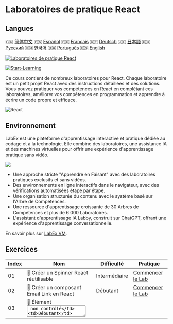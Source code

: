 # Laboratoires de pratique React

## Langues

🇨🇳 [简体中文](README_zh.md) 🇪🇸 [Español](README_es.md) 🇫🇷 [Français](README_fr.md) 🇩🇪 [Deutsch](README_de.md) 🇯🇵 [日本語](README_ja.md) 🇷🇺 [Русский](README_ru.md) 🇰🇷 [한국어](README_ko.md) 🇧🇷 [Português](README_pt.md) 🇺🇸 [English](README.md) 

[![Laboratoires de pratique React](https://cover-creator.labex.io/react-practice-labs.png?lang=fr)](https://labex.io/fr/courses/react-practice-labs)

[![Start-Learning](https://img.shields.io/badge/Start-Learning-whitesmoke?style=for-the-badge)](https://labex.io/fr/courses/react-practice-labs)

Ce cours contient de nombreux laboratoires pour React. Chaque laboratoire est un petit projet React avec des instructions détaillées et des solutions. Vous pouvez pratiquer vos compétences en React en complétant ces laboratoires, améliorer vos compétences en programmation et apprendre à écrire un code propre et efficace.

![React](https://img.shields.io/badge/React-whitesmoke?style=for-the-badge&logo=react)


## Environnement

LabEx est une plateforme d'apprentissage interactive et pratique dédiée au codage et à la technologie. Elle combine des laboratoires, une assistance IA et des machines virtuelles pour offrir une expérience d'apprentissage pratique sans vidéo.

![](https://tutorial-screenshot.getvm.io/images/vm-1725247253.png)

- Une approche stricte "Apprendre en Faisant" avec des laboratoires pratiques exclusifs et sans vidéos.
- Des environnements en ligne interactifs dans le navigateur, avec des vérifications automatisées étape par étape.
- Une organisation structurée du contenu avec le système basé sur l'Arbre de Compétences.
- Une ressource d'apprentissage croissante de 30 Arbres de Compétences et plus de 6 000 Laboratoires.
- L'assistant d'apprentissage IA Labby, construit sur ChatGPT, offrant une expérience d'apprentissage conversationnelle.

En savoir plus sur [LabEx VM](https://support.labex.io/using-labex/virtual-machine).

## Exercices

|   Index | Nom                                                      | Difficulté    | Pratique                                                                                                                            |
|---------|----------------------------------------------------------|---------------|-------------------------------------------------------------------------------------------------------------------------------------|
|      01 | 📖 Créer un Spinner React réutilisable                   | Intermédiaire | <a target='_blank' href='https://labex.io/fr/tutorials/react-create-reusable-react-spinner-38353'>Commencer le Lab</a>              |
|      02 | 📖 Créer un composant Email Link en React                | Débutant      | <a target='_blank' href='https://labex.io/fr/tutorials/react-create-react-email-link-component-38354'>Commencer le Lab</a>          |
|      03 | 📖 Élément <textarea> non contrôlé                       | Débutant      | <a target='_blank' href='https://labex.io/fr/tutorials/react-uncontrolled-textarea-element-38365'>Commencer le Lab</a>              |
|      04 | 📖 Champ d'entrée non contrôlé                           | Débutant      | <a target='_blank' href='https://labex.io/fr/tutorials/react-uncontrolled-input-field-38369'>Commencer le Lab</a>                   |
|      05 | 📖 Entrée de plage non contrôlée                         | Débutant      | <a target='_blank' href='https://labex.io/fr/tutorials/react-uncontrolled-range-input-38361'>Commencer le Lab</a>                   |
|      06 | 📖 Composant de liste dynamique React                    | Débutant      | <a target='_blank' href='https://labex.io/fr/tutorials/react-dynamic-react-list-component-38347'>Commencer le Lab</a>               |
|      07 | 📖 Tableau React dynamique avec des données primitive... | Débutant      | <a target='_blank' href='https://labex.io/fr/tutorials/react-dynamic-react-table-with-primitive-data-38348'>Commencer le Lab</a>    |
|      08 | 📖 Vue d'affichage de table d'objets                     | Débutant      | <a target='_blank' href='https://labex.io/fr/tutorials/react-object-table-view-38355'>Commencer le Lab</a>                          |
|      09 | 📖 Élément <select> non contrôlé                         | Débutant      | <a target='_blank' href='https://labex.io/fr/tutorials/react-uncontrolled-select-element-38360'>Commencer le Lab</a>                |
|      10 | 📖 Liaison de texte automatique                          | Débutant      | <a target='_blank' href='https://labex.io/fr/tutorials/react-automatic-text-linking-38341'>Commencer le Lab</a>                     |
|      11 | 📖 React useComponentDidMount Hook                       | Débutant      | <a target='_blank' href='https://labex.io/fr/tutorials/react-react-usecomponentdidmount-hook-38374'>Commencer le Lab</a>            |
|      12 | 📖 Hook useComponentWillUnmount de React                 | Débutant      | <a target='_blank' href='https://labex.io/fr/tutorials/react-react-usecomponentwillunmount-hook-38376'>Commencer le Lab</a>         |
|      13 | 📖 Hook useIsomporphicEffect de React                    | Débutant      | <a target='_blank' href='https://labex.io/fr/tutorials/react-react-useisomporphiceffect-hook-38391'>Commencer le Lab</a>            |
|      14 | 📖 Hook useOnGlobalEvent de React                        | Débutant      | <a target='_blank' href='https://labex.io/fr/tutorials/react-react-useonglobalevent-hook-38399'>Commencer le Lab</a>                |
|      15 | 📖 Hook React useOnWindowResize                          | Débutant      | <a target='_blank' href='https://labex.io/fr/tutorials/react-react-useonwindowresize-hook-38400'>Commencer le Lab</a>               |
|      16 | 📖 Hook React useUnload                                  | Débutant      | <a target='_blank' href='https://labex.io/fr/tutorials/react-react-useunload-hook-38414'>Commencer le Lab</a>                       |
|      17 | 📖 Hook useOnWindowScroll de React                       | Débutant      | <a target='_blank' href='https://labex.io/fr/tutorials/react-react-useonwindowscroll-hook-38401'>Commencer le Lab</a>               |
|      18 | 📖 Création d'un composant carousel React                | Débutant      | <a target='_blank' href='https://labex.io/fr/tutorials/react-react-carousel-component-creation-38343'>Commencer le Lab</a>          |
|      19 | 📖 Hook useEventListener de React                        | Débutant      | <a target='_blank' href='https://labex.io/fr/tutorials/react-react-useeventlistener-hook-38383'>Commencer le Lab</a>                |
|      20 | 📖 Hook useFetch de React                                | Débutant      | <a target='_blank' href='https://labex.io/fr/tutorials/react-react-usefetch-hook-38384'>Commencer le Lab</a>                        |
|      21 | 📖 React useInterval Hook                                | Débutant      | <a target='_blank' href='https://labex.io/fr/tutorials/react-react-useinterval-hook-38390'>Commencer le Lab</a>                     |
|      22 | 📖 Hook useMediaQuery de React                           | Débutant      | <a target='_blank' href='https://labex.io/fr/tutorials/react-react-usemediaquery-hook-38395'>Commencer le Lab</a>                   |
|      23 | 📖 Hook React usePortal                                  | Débutant      | <a target='_blank' href='https://labex.io/fr/tutorials/react-react-useportal-hook-38403'>Commencer le Lab</a>                       |
|      24 | 📖 Hook useScript de React                               | Débutant      | <a target='_blank' href='https://labex.io/fr/tutorials/react-react-usescript-hook-38406'>Commencer le Lab</a>                       |
|      25 | 📖 Hook useTimeout de React                              | Débutant      | <a target='_blank' href='https://labex.io/fr/tutorials/react-react-usetimeout-hook-38411'>Commencer le Lab</a>                      |
|      26 | 📖 Hook React useWindowSize                              | Débutant      | <a target='_blank' href='https://labex.io/fr/tutorials/react-react-usewindowsize-hook-38416'>Commencer le Lab</a>                   |
|      27 | 📖 Hook React useClickInside                             | Débutant      | <a target='_blank' href='https://labex.io/fr/tutorials/react-react-useclickinside-hook-38372'>Commencer le Lab</a>                  |
|      28 | 📖 React useClickOutside Hook                            | Débutant      | <a target='_blank' href='https://labex.io/fr/tutorials/react-react-useclickoutside-hook-38373'>Commencer le Lab</a>                 |
|      29 | 📖 Champ de saisie contrôlé                              | Débutant      | <a target='_blank' href='https://labex.io/fr/tutorials/react-controlled-input-field-38345'>Commencer le Lab</a>                     |
|      30 | 📖 Chargement différé d'images dans React                | Débutant      | <a target='_blank' href='https://labex.io/fr/tutorials/react-lazy-loading-images-in-react-38350'>Commencer le Lab</a>               |
|      31 | 📖 Zone de texte avec limite de caractères               | Débutant      | <a target='_blank' href='https://labex.io/fr/tutorials/react-textarea-with-character-limit-38351'>Commencer le Lab</a>              |
|      32 | 📖 Zone de texte avec limite de mots                     | Débutant      | <a target='_blank' href='https://labex.io/fr/tutorials/react-textarea-with-word-limit-38352'>Commencer le Lab</a>                   |
|      33 | 📖 Création d'un composant Modal réutilisable en Reac... | Débutant      | <a target='_blank' href='https://labex.io/fr/tutorials/react-creating-reusable-modal-component-in-react-38356'>Commencer le Lab</a> |
|      34 | 📖 Hook useAsync de React                                | Débutant      | <a target='_blank' href='https://labex.io/fr/tutorials/react-react-useasync-hook-38370'>Commencer le Lab</a>                        |
|      35 | 📖 Hook useComponentDidUpdate de React                   | Débutant      | <a target='_blank' href='https://labex.io/fr/tutorials/react-react-usecomponentdidupdate-hook-38375'>Commencer le Lab</a>           |
|      36 | 📖 Hook React useCopyToClipboard                         | Débutant      | <a target='_blank' href='https://labex.io/fr/tutorials/react-react-usecopytoclipboard-hook-38377'>Commencer le Lab</a>              |
|      37 | 📖 React useDebounce Hook                                | Débutant      | <a target='_blank' href='https://labex.io/fr/tutorials/react-react-usedebounce-hook-38378'>Commencer le Lab</a>                     |
|      38 | 📖 React useDefault Hook                                 | Débutant      | <a target='_blank' href='https://labex.io/fr/tutorials/react-react-usedefault-hook-38379'>Commencer le Lab</a>                      |
|      39 | 📖 Hook useEffectOnce de React                           | Débutant      | <a target='_blank' href='https://labex.io/fr/tutorials/react-react-useeffectonce-hook-38381'>Commencer le Lab</a>                   |
|      40 | 📖 Hook React useError                                   | Débutant      | <a target='_blank' href='https://labex.io/fr/tutorials/react-react-useerror-hook-38382'>Commencer le Lab</a>                        |
|      41 | 📖 React useForm Hook                                    | Débutant      | <a target='_blank' href='https://labex.io/fr/tutorials/react-react-useform-hook-38385'>Commencer le Lab</a>                         |
|      42 | 📖 Hook useGetSet de React                               | Débutant      | <a target='_blank' href='https://labex.io/fr/tutorials/react-react-usegetset-hook-38386'>Commencer le Lab</a>                       |
|      43 | 📖 React useHash Hook                                    | Débutant      | <a target='_blank' href='https://labex.io/fr/tutorials/react-react-usehash-hook-38387'>Commencer le Lab</a>                         |
|      44 | 📖 Hook useLocalStorage de React                         | Débutant      | <a target='_blank' href='https://labex.io/fr/tutorials/react-react-uselocalstorage-hook-38393'>Commencer le Lab</a>                 |
|      45 | 📖 Hook useMergeState de React                           | Débutant      | <a target='_blank' href='https://labex.io/fr/tutorials/react-react-usemergestate-hook-38396'>Commencer le Lab</a>                   |
|      46 | 📖 Hook usePersistedState de React                       | Débutant      | <a target='_blank' href='https://labex.io/fr/tutorials/react-react-usepersistedstate-hook-38402'>Commencer le Lab</a>               |
|      47 | 📖 React usePrevious Hook                                | Débutant      | <a target='_blank' href='https://labex.io/fr/tutorials/react-react-useprevious-hook-38404'>Commencer le Lab</a>                     |
|      48 | 📖 Hook React useRequestAnimationFrame                   | Débutant      | <a target='_blank' href='https://labex.io/fr/tutorials/react-react-userequestanimationframe-hook-38405'>Commencer le Lab</a>        |
|      49 | 📖 Hook React useSearchParam                             | Débutant      | <a target='_blank' href='https://labex.io/fr/tutorials/react-react-usesearchparam-hook-38407'>Commencer le Lab</a>                  |
|      50 | 📖 Hook React useSessionStorage                          | Débutant      | <a target='_blank' href='https://labex.io/fr/tutorials/react-react-usesessionstorage-hook-38408'>Commencer le Lab</a>               |
|      51 | 📖 React useTitle Hook                                   | Débutant      | <a target='_blank' href='https://labex.io/fr/tutorials/react-react-usetitle-hook-38412'>Commencer le Lab</a>                        |
|      52 | 📖 Hook useUpdate de React                               | Débutant      | <a target='_blank' href='https://labex.io/fr/tutorials/react-react-useupdate-hook-38415'>Commencer le Lab</a>                       |
|      53 | 📖 Zone de glisser-déposer de fichiers                   | Débutant      | <a target='_blank' href='https://labex.io/fr/tutorials/react-file-drag-and-drop-area-38349'>Commencer le Lab</a>                    |
|      54 | 📖 Hook useHover de React                                | Débutant      | <a target='_blank' href='https://labex.io/fr/tutorials/react-react-usehover-hook-38388'>Commencer le Lab</a>                        |
|      55 | 📖 React useKeyPress Hook                                | Débutant      | <a target='_blank' href='https://labex.io/fr/tutorials/react-react-usekeypress-hook-38392'>Commencer le Lab</a>                     |
|      56 | 📖 Création d'un menu accordéon rétractable en React     | Débutant      | <a target='_blank' href='https://labex.io/fr/tutorials/react-building-collapsible-react-accordion-38339'>Commencer le Lab</a>       |
|      57 | 📖 Créer une alerte React fermable                       | Débutant      | <a target='_blank' href='https://labex.io/fr/tutorials/react-create-closable-react-alert-38340'>Commencer le Lab</a>                |
|      58 | 📖 Créer des composants React rétractables               | Débutant      | <a target='_blank' href='https://labex.io/fr/tutorials/react-create-collapsible-react-components-38344'>Commencer le Lab</a>        |
|      59 | 📖 Composant de minuteur à rebours React                 | Débutant      | <a target='_blank' href='https://labex.io/fr/tutorials/react-react-countdown-timer-component-38346'>Commencer le Lab</a>            |
|      60 | 📖 Créer un composant d'évaluation étoilée en React      | Débutant      | <a target='_blank' href='https://labex.io/fr/tutorials/react-create-star-rating-component-in-react-38362'>Commencer le Lab</a>      |
|      61 | 📖 Composant bascule réutilisable React                  | Débutant      | <a target='_blank' href='https://labex.io/fr/tutorials/react-reusable-react-toggle-component-38366'>Commencer le Lab</a>            |
|      62 | 📖 Création de bulles d'aide personnalisables en Reac... | Débutant      | <a target='_blank' href='https://labex.io/fr/tutorials/react-creating-customizable-react-tooltips-38367'>Commencer le Lab</a>       |
|      63 | 📖 Hook useNavigatorOnLine de React                      | Débutant      | <a target='_blank' href='https://labex.io/fr/tutorials/react-react-usenavigatoronline-hook-38398'>Commencer le Lab</a>              |
|      64 | 📖 Hook useToggler de React                              | Débutant      | <a target='_blank' href='https://labex.io/fr/tutorials/react-react-usetoggler-hook-38413'>Commencer le Lab</a>                      |
|      65 | 📖 Case à cocher avec état et sélection multiple         | Débutant      | <a target='_blank' href='https://labex.io/fr/tutorials/react-stateful-checkbox-with-multiple-selection-38357'>Commencer le Lab</a>  |
|      66 | 📖 Bouton avec effet d'onde (Ripple Effect)              | Débutant      | <a target='_blank' href='https://labex.io/fr/tutorials/react-button-with-ripple-effect-38359'>Commencer le Lab</a>                  |
|      67 | 📖 React useBodyScrollLock Hook                          | Débutant      | <a target='_blank' href='https://labex.io/fr/tutorials/react-react-usebodyscrolllock-hook-38371'>Commencer le Lab</a>               |
|      68 | 📖 Hook useMutationObserver de React                     | Débutant      | <a target='_blank' href='https://labex.io/fr/tutorials/react-react-usemutationobserver-hook-38397'>Commencer le Lab</a>             |
|      69 | 📖 Hook useDelayedState de React                         | Débutant      | <a target='_blank' href='https://labex.io/fr/tutorials/react-react-usedelayedstate-hook-38380'>Commencer le Lab</a>                 |
|      70 | 📖 Création d'un composant Tabs réutilisable en React    | Débutant      | <a target='_blank' href='https://labex.io/fr/tutorials/react-building-reusable-react-tabs-component-38363'>Commencer le Lab</a>     |
|      71 | 📖 Vue d'arborescence d'objets extensible                | Débutant      | <a target='_blank' href='https://labex.io/fr/tutorials/react-expandable-object-tree-view-38368'>Commencer le Lab</a>                |
|      72 | 📖 Hook useIntersectionObserver de React                 | Débutant      | <a target='_blank' href='https://labex.io/fr/tutorials/react-react-useintersectionobserver-hook-38389'>Commencer le Lab</a>         |
|      73 | 📖 Hook useMap de React                                  | Débutant      | <a target='_blank' href='https://labex.io/fr/tutorials/react-react-usemap-hook-38394'>Commencer le Lab</a>                          |
|      74 | 📖 Hook useSet de React                                  | Débutant      | <a target='_blank' href='https://labex.io/fr/tutorials/react-react-useset-hook-38409'>Commencer le Lab</a>                          |
|      75 | 📖 React useSSR Hook                                     | Débutant      | <a target='_blank' href='https://labex.io/fr/tutorials/react-react-usessr-hook-38410'>Commencer le Lab</a>                          |

## Plus

- 🔗 [React Cours de Programmation](https://github.com/labex-labs/awesome-programming-courses)
- 🔗 [React Projets de Programmation](https://github.com/labex-labs/awesome-programming-projects)
- 🔗 [React Tutoriels Gratuits](https://github.com/labex-labs/react-free-tutorials)

